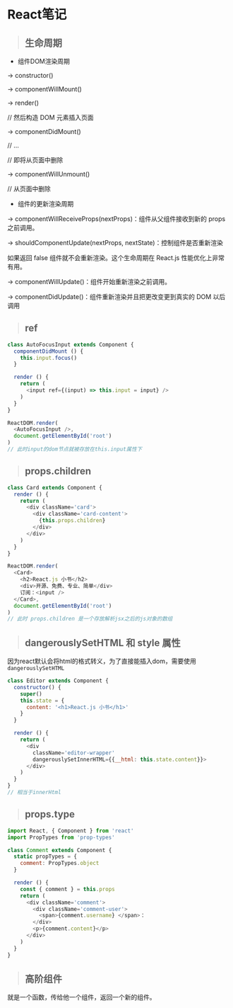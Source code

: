 # React笔记

> ## 生命周期

- 组件DOM渲染周期

-> constructor()

-> componentWillMount()

-> render()

// 然后构造 DOM 元素插入页面

-> componentDidMount()

// ...

// 即将从页面中删除

-> componentWillUnmount()

// 从页面中删除

- 组件的更新渲染周期

-> componentWillReceiveProps(nextProps)：组件从父组件接收到新的 props 之前调用。

-> shouldComponentUpdate(nextProps, nextState)：控制组件是否重新渲染

如果返回 false 组件就不会重新渲染。这个生命周期在 React.js 性能优化上非常有用。

-> componentWillUpdate()：组件开始重新渲染之前调用。

-> componentDidUpdate()：组件重新渲染并且把更改变更到真实的 DOM 以后调用

> ## ref

```javascript
class AutoFocusInput extends Component {
  componentDidMount () {
    this.input.focus()
  }

  render () {
    return (
      <input ref={(input) => this.input = input} />
    )
  }
}

ReactDOM.render(
  <AutoFocusInput />,
  document.getElementById('root')
)
// 此时input的dom节点就被存放在this.input属性下
```

> ## props.children

```javascript
class Card extends Component {
  render () {
    return (
      <div className='card'>
        <div className='card-content'>
          {this.props.children}
        </div>
      </div>
    )
  }
}

ReactDOM.render(
  <Card>
    <h2>React.js 小书</h2>
    <div>开源、免费、专业、简单</div>
    订阅：<input />
  </Card>,
  document.getElementById('root')
)
// 此时 props.children 是一个存放解析jsx之后的js对象的数组

```

> ## dangerouslySetHTML 和 style 属性

因为react默认会将html的格式转义，为了直接能插入dom，需要使用`dangerouslySetHTML`

```javascript
class Editor extends Component {
  constructor() {
    super()
    this.state = {
      content: '<h1>React.js 小书</h1>'
    }
  }

  render () {
    return (
      <div 
        className='editor-wrapper' 
        dangerouslySetInnerHTML={{__html: this.state.content}}>
      </div>
    )
  }
}
// 相当于innerHtml
```

> ## props.type

```javascript
import React, { Component } from 'react'
import PropTypes from 'prop-types'

class Comment extends Component {
  static propTypes = {
    comment: PropTypes.object
  }

  render () {
    const { comment } = this.props
    return (
      <div className='comment'>
        <div className='comment-user'>
          <span>{comment.username} </span>：
        </div>
        <p>{comment.content}</p>
      </div>
    )
  }
}
```

> ## 高阶组件

就是一个函数，传给他一个组件，返回一个新的组件。